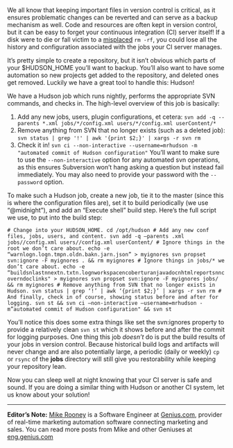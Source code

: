 We all know that keeping important files in version control is critical, as it ensures problematic changes can be reverted and can serve as a backup mechanism as well. Code and resources are often kept in version control, but it can be easy to forget your continuous integration (CI) server itself! If a disk were to die or fall victim to a [misplaced](http://twitter.com/progrium/status/7646048501) `rm -rf`, you could lose all the history and configuration associated with the jobs your CI server manages.

It’s pretty simple to create a repository, but it isn’t obvious which parts of your $HUDSON_HOME you’ll want to backup. You’ll also want to have some automation so new projects get added to the repository, and deleted ones get removed. Luckily we have a great tool to handle this: Hudson!

We have a Hudson job which runs nightly, performs the appropriate SVN commands, and checks in. The high-level overview of this job is basically:

1.  Add any new jobs, users, plugin configurations, et cetera: `svn add -q --parents *.xml jobs/*/config.xml users/*/config.xml userContent/*`
2.  Remove anything from SVN that no longer exists (such as a deleted job): `svn status | grep '!' | awk '{print $2;}' | xargs -r svn rm`
3.  Check it in! `svn ci --non-interactive --username=mrhudson -m "automated commit of Hudson configuration"` You’ll want to make sure to use the `--non-interactive` option for any automated svn operations, as this ensures Subversion won’t hang asking a question but instead fail immediately. You may also need to provide your password with the `--password` option.

To make such a Hudson job, create a new job, tie it to the master (since this is where the configuration files are), set it to build periodically (we use “<span class="citation" data-cites="midnight">@midnight</span>”), and add an “Execute shell” build step. Here’s the full script we use, to put into the build step:

`# Change into your HUDSON_HOME. cd /opt/hudson # Add any new conf files, jobs, users, and content. svn add -q –parents .xml jobs//config.xml users//config.xml userContent/ # Ignore things in the root we don’t care about. echo -e “warnlogn.logn.tmpn.oldn.bakn.jarn.json” > myignores svn propset svn:ignore -F myignores . && rm myignores # Ignore things in jobs/* we don’t care about. echo -e “buildsnlastnnextn.txtn.lognworkspacencoberturanjavadocnhtmlreportsnncoverndoclinks" > myignores svn propset svn:ignore -F myignores jobs/ && rm myignores # Remove anything from SVN that no longer exists in Hudson. svn status | grep ‘!’ | awk ‘{print $2;}’ | xargs -r svn rm # And finally, check in of course, showing status before and after for logging. svn st && svn ci –non-interactive –username=mrhudson -m”automated commit of Hudson configuration" && svn st`

You’ll notice this does some extra things like set the svn:ignores property to provide a relatively clean `svn st` which it shows before and after the commit for logging purposes. One thing this job _doesn’t_ do is put the build results of your jobs in version control. Because historical build logs and artifacts will never change and are also potentially large, a periodic (daily or weekly) `cp` or `rsync` of the **jobs** directory will still give you restorability while keeping your repository lean.

Now you can sleep well at night knowing that your CI server is safe and sound. If you are doing a similar thing with Hudson or another CI system, let us know about your solution!

---

**Editor’s Note:** <a href="http://twitter.com/MikeRooney" id="aptureLink_S8IC1qB8oH">Mike Rooney</a> is a Software Engineer at <a href="http://twitter.com/Genius_com" id="aptureLink_tuyi7spa9e">Genius.com</a>, provider of real-time marketing automation software connecting marketing and sales. You can read more posts from Mike and other Geniuses at [eng.genius.com](http://eng.genius.com)
